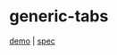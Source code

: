 # generic-tabs

[demo](https://modest-bhaskara-e8742f.netlify.app/generic-tabs/demo/index.html) | [spec](https://www.w3.org/TR/wai-aria-practices/#tabpanel)